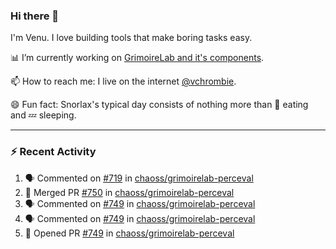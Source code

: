 ### Hi there 👋

I'm Venu. I love building tools that make boring tasks easy.

📊 I’m currently working on [GrimoireLab and it's components](https://chaoss.github.io/grimoirelab).

📫 How to reach me: I live on the internet [@vchrombie](https://www.google.co.in/search?q=vchrombie).

😄 Fun fact: Snorlax's typical day consists of nothing more than :doughnut: eating and :zzz: sleeping.

---

### :zap: Recent Activity

<!--START_SECTION:activity-->
1. 🗣 Commented on [#719](https://github.com/chaoss/grimoirelab-perceval/issues/719) in [chaoss/grimoirelab-perceval](https://github.com/chaoss/grimoirelab-perceval)
2. 🎉 Merged PR [#750](https://github.com/chaoss/grimoirelab-perceval/pull/750) in [chaoss/grimoirelab-perceval](https://github.com/chaoss/grimoirelab-perceval)
3. 🗣 Commented on [#749](https://github.com/chaoss/grimoirelab-perceval/issues/749) in [chaoss/grimoirelab-perceval](https://github.com/chaoss/grimoirelab-perceval)
4. 🗣 Commented on [#749](https://github.com/chaoss/grimoirelab-perceval/issues/749) in [chaoss/grimoirelab-perceval](https://github.com/chaoss/grimoirelab-perceval)
5. 💪 Opened PR [#749](https://github.com/chaoss/grimoirelab-perceval/pull/749) in [chaoss/grimoirelab-perceval](https://github.com/chaoss/grimoirelab-perceval)
<!--END_SECTION:activity-->

<!--
**vchrombie/vchrombie** is a ✨ _special_ ✨ repository because its `README.md` (this file) appears on your GitHub profile.

Here are some ideas to get you started:

- 🔭 I’m currently working on ...
- 🌱 I’m currently learning ...
- 👯 I’m looking to collaborate on ...
- 🤔 I’m looking for help with ...
- 💬 Ask me about ...
- 📫 How to reach me: ...
- 😄 Pronouns: ...
- ⚡ Fun fact: ...
-->
